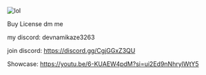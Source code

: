 
![lol](https://github.com/user-attachments/assets/7f54cc58-8368-4659-a5c1-911b27379d51)

Buy License dm me

my discord: devnamikaze3263

join discord: https://discord.gg/CgjGGxZ3QU

Showcase:
https://youtu.be/6-KUAEW4pdM?si=ui2Ed9nNhryIWtY5
